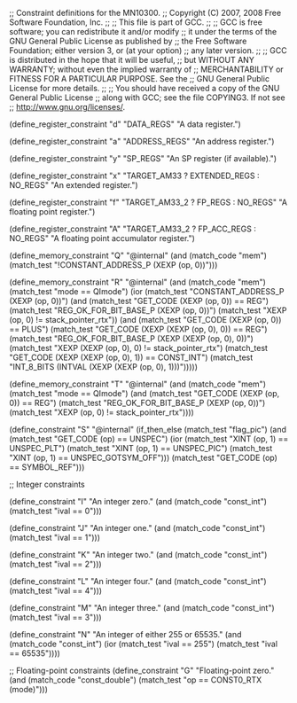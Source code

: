 ;; Constraint definitions for the MN10300.
;; Copyright (C) 2007, 2008 Free Software Foundation, Inc.
;;
;; This file is part of GCC.
;;
;; GCC is free software; you can redistribute it and/or modify
;; it under the terms of the GNU General Public License as published by
;; the Free Software Foundation; either version 3, or (at your option)
;; any later version.
;;
;; GCC is distributed in the hope that it will be useful,
;; but WITHOUT ANY WARRANTY; without even the implied warranty of
;; MERCHANTABILITY or FITNESS FOR A PARTICULAR PURPOSE.  See the
;; GNU General Public License for more details.
;;
;; You should have received a copy of the GNU General Public License
;; along with GCC; see the file COPYING3.  If not see
;; <http://www.gnu.org/licenses/>.

(define_register_constraint "d" "DATA_REGS"
  "A data register.")

(define_register_constraint "a" "ADDRESS_REGS"
  "An address register.")

(define_register_constraint "y" "SP_REGS"
  "An SP register (if available).")

(define_register_constraint "x" "TARGET_AM33 ? EXTENDED_REGS : NO_REGS"
  "An extended register.")

(define_register_constraint "f" "TARGET_AM33_2 ? FP_REGS : NO_REGS"
  "A floating point register.")

(define_register_constraint "A" "TARGET_AM33_2 ? FP_ACC_REGS : NO_REGS"
  "A floating point accumulator register.")

(define_memory_constraint "Q"
  "@internal"
  (and (match_code "mem")
       (match_test "!CONSTANT_ADDRESS_P (XEXP (op, 0))")))

(define_memory_constraint "R"
  "@internal"
  (and (match_code "mem")
       (match_test "mode == QImode")
       (ior (match_test "CONSTANT_ADDRESS_P (XEXP (op, 0))")
	    (and (match_test "GET_CODE (XEXP (op, 0)) == REG")
		 (match_test "REG_OK_FOR_BIT_BASE_P (XEXP (op, 0))")
		 (match_test "XEXP (op, 0) != stack_pointer_rtx"))
	    (and (match_test "GET_CODE (XEXP (op, 0)) == PLUS")
		 (match_test "GET_CODE (XEXP (XEXP (op, 0), 0)) == REG")
		 (match_test "REG_OK_FOR_BIT_BASE_P (XEXP (XEXP (op, 0), 0))")
		 (match_test "XEXP (XEXP (op, 0), 0) != stack_pointer_rtx")
		 (match_test "GET_CODE (XEXP (XEXP (op, 0), 1)) == CONST_INT")
		 (match_test "INT_8_BITS (INTVAL (XEXP (XEXP (op, 0), 1)))")))))

(define_memory_constraint "T"
  "@internal"
  (and (match_code "mem")
       (match_test "mode == QImode")
       (and (match_test "GET_CODE (XEXP (op, 0)) == REG")
	    (match_test "REG_OK_FOR_BIT_BASE_P (XEXP (op, 0))")
	    (match_test "XEXP (op, 0) != stack_pointer_rtx"))))

(define_constraint "S"
  "@internal"
  (if_then_else (match_test "flag_pic")
	(and (match_test "GET_CODE (op) == UNSPEC")
	     (ior (match_test "XINT (op, 1) == UNSPEC_PLT")
		  (match_test "XINT (op, 1) == UNSPEC_PIC")
		  (match_test "XINT (op, 1) == UNSPEC_GOTSYM_OFF")))
	(match_test "GET_CODE (op) == SYMBOL_REF")))

;; Integer constraints

(define_constraint "I"
  "An integer zero."
  (and (match_code "const_int")
       (match_test "ival == 0")))

(define_constraint "J"
  "An integer one."
  (and (match_code "const_int")
       (match_test "ival == 1")))

(define_constraint "K"
  "An integer two."
  (and (match_code "const_int")
       (match_test "ival == 2")))

(define_constraint "L"
  "An integer four."
  (and (match_code "const_int")
       (match_test "ival == 4")))

(define_constraint "M"
  "An integer three."
  (and (match_code "const_int")
       (match_test "ival == 3")))

(define_constraint "N"
  "An integer of either 255 or 65535."
  (and (match_code "const_int")
       (ior (match_test "ival == 255")
	    (match_test "ival == 65535"))))

;; Floating-point constraints
(define_constraint "G"
  "Floating-point zero."
  (and (match_code "const_double")
       (match_test "op == CONST0_RTX (mode)")))
